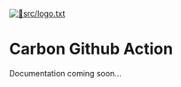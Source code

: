 [{
  "filename": "src/logo.txt"
}]: 🎨
<a href="https://github.com/Cox65/carbon-markdown-action/blob/31/merge/src/logo.txt" target="_blank">![🎨src/logo.txt](https://github.com/Cox65/carbon-markdown-action/raw/31/merge/carbon/5aGrvfGdRQ8AYs34K9fSnb/logo.txt.png)</a>


# Carbon Github Action
Documentation coming soon...